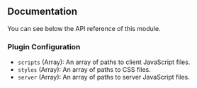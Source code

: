 ## Documentation

You can see below the API reference of this module.

### Plugin Configuration

- `scripts` (Array): An array of paths to client JavaScript files.
- `styles` (Array): An array of paths to CSS files.
- `server` (Array): An array of paths to server JavaScript files.

